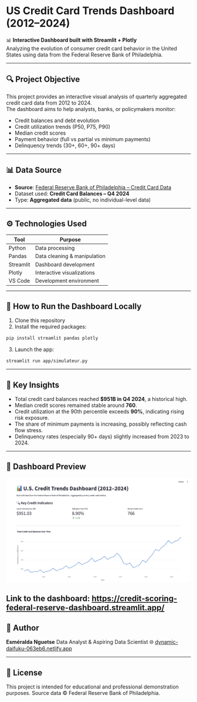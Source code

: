 
# US Credit Card Trends Dashboard (2012–2024)

📊 **Interactive Dashboard built with Streamlit + Plotly**  
Analyzing the evolution of consumer credit card behavior in the United States using data from the Federal Reserve Bank of Philadelphia.

---

## 🔍 Project Objective

This project provides an interactive visual analysis of quarterly aggregated credit card data from 2012 to 2024.  
The dashboard aims to help analysts, banks, or policymakers monitor:

- Credit balances and debt evolution  
- Credit utilization trends (P50, P75, P90)  
- Median credit scores  
- Payment behavior (full vs partial vs minimum payments)  
- Delinquency trends (30+, 60+, 90+ days)

---

## 📊 Data Source

- **Source**: [Federal Reserve Bank of Philadelphia – Credit Card Data](https://www.philadelphiafed.org/surveys-and-data/large-bank-credit-card-and-mortgage-data)
- Dataset used: **Credit Card Balances – Q4 2024**
- Type: **Aggregated data** (public, no individual-level data)

---

## ⚙️ Technologies Used

| Tool         | Purpose                          |
|--------------|----------------------------------|
| Python       | Data processing                  |
| Pandas       | Data cleaning & manipulation     |
| Streamlit    | Dashboard development            |
| Plotly       | Interactive visualizations       |
| VS Code      | Development environment          |

---

## 🚀 How to Run the Dashboard Locally

1. Clone this repository  
2. Install the required packages:

```bash
pip install streamlit pandas plotly
```

3. Launch the app:

```bash
streamlit run app/simulateur.py
```

---

## 🧠 Key Insights

* Total credit card balances reached **\$951B in Q4 2024**, a historical high.
* Median credit scores remained stable around **760**.
* Credit utilization at the 90th percentile exceeds **90%**, indicating rising risk exposure.
* The share of minimum payments is increasing, possibly reflecting cash flow stress.
* Delinquency rates (especially 90+ days) slightly increased from 2023 to 2024.

---

## 📸 Dashboard Preview

![dashboard-preview](assets/dashboard-preview.png)

Link to the dashboard: https://credit-scoring-federal-reserve-dashboard.streamlit.app/
---

## 🧾 Author

**Esméralda Nguetse**
Data Analyst & Aspiring Data Scientist
🌐 [dynamic-daifuku-063eb6.netlify.app](https://dynamic-daifuku-063eb6.netlify.app/)

---

## 🪪 License

This project is intended for educational and professional demonstration purposes.
Source data © Federal Reserve Bank of Philadelphia.
